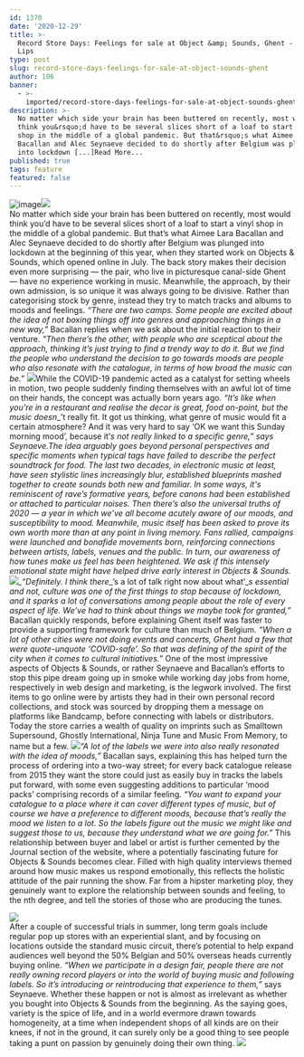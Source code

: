 ```yaml
---
id: 1370
date: '2020-12-29'
title: >-
  Record Store Days: Feelings for sale at Object &amp; Sounds, Ghent - Loose
  Lips
type: post
slug: record-store-days-feelings-for-sale-at-object-sounds-ghent
author: 106
banner:
  - >-
    imported/record-store-days-feelings-for-sale-at-object-sounds-ghent/image1370.jpeg
description: >-
  No matter which side your brain has been buttered on recently, most would
  think you&rsquo;d have to be several slices short of a loaf to start a vinyl
  shop in the middle of a global pandemic. But that&rsquo;s what Aimee Lara
  Bacallan and Alec Seynaeve decided to do shortly after Belgium was plunged
  into lockdown [...]Read More...
published: true
tags: feature
featured: false
---
```

![image](../imported/record-store-days-feelings-for-sale-at-object-sounds-ghent/image1370.jpeg)![](/wp-content/uploads/live/img/wysiwyg/5feb58246a99f.jpg)  
No matter which side your brain has been buttered on recently, most would think you’d have to be several slices short of a loaf to start a vinyl shop in the middle of a global pandemic. But that’s what Aimee Lara Bacallan and Alec Seynaeve decided to do shortly after Belgium was plunged into lockdown at the beginning of this year, when they started work on Objects & Sounds, which opened online in July. The back story makes their decision even more surprising — the pair, who live in picturesque canal-side Ghent — have no experience working in music. Meanwhile, the approach, by their own admission, is so unique it was always going to be divisive. Rather than categorising stock by genre, instead they try to match tracks and albums to moods and feelings. _“There are two camps. Some people are excited about the idea of not boxing things off into genres and approaching things in a new way,”_ Bacallan replies when we ask about the initial reaction to their venture. _“Then there’s the other, with people who are sceptical about the approach, thinking it’s just trying to find a trendy way to do it. But we find the people who understand the decision to go towards moods are people who also resonate with the catalogue, in terms of how broad the music can be.”_ ![](/wp-content/uploads/live/img/wysiwyg/5feb57de9d028.jpg)While the COVID-19 pandemic acted as a catalyst for setting wheels in motion, two people suddenly finding themselves with an awful lot of time on their hands, the concept was actually born years ago. _“It’s like when you’re in a restaurant and realise the decor is great, food on-point, but the music doesn__’t really fit. It got us thinking, what genre of music would fit a certain atmosphere? And it was very hard to say ‘OK we want this Sunday morning mood’, because it’__s not really linked to a specific genre,”_ says Seynaeve.The idea arguably goes beyond personal perspectives and specific moments when typical tags have failed to describe the perfect soundtrack for food. The last two decades, in electronic music at least, have seen stylistic lines increasingly blur, established blueprints mashed together to create sounds both new and familiar. In some ways, it's reminiscent of rave’s formative years, before canons had been established or attached to particular noises. Then there’s also the universal truths of 2020 — a year in which we’ve all become acutely aware of our moods, and susceptibility to mood. Meanwhile, music itself has been asked to prove its own worth more than at any point in living memory. Fans rallied, campaigns were launched and bonafide movements born, reinforcing connections between artists, labels, venues and the public. In turn, our awareness of how tunes make us feel has been heightened. We ask if this intensely emotional state might have helped drive early interest in Objects & Sounds.![](/wp-content/uploads/live/img/wysiwyg/5feb58052ef46.jpg)_“Definitely. I think there__’s a lot of talk right now about what’__s essential and not, culture was one of the first things to stop because of lockdown, and it sparks a lot of conversations among people about the role of every aspect of life. We’ve had to think about things we maybe took for granted,”_ Bacallan quickly responds, before explaining Ghent itself was faster to provide a supporting framework for culture than much of Belgium. _“When a lot of other cities were not doing events and concerts, Ghent had a few that were quote-unquote ‘COVID-safe’. So that was defining of the spirit of the city when it comes to cultural initiatives.”_ One of the most impressive aspects of Objects & Sounds, or rather Seynaeve and Bacallan’s efforts to stop this pipe dream going up in smoke while working day jobs from home, respectively in web design and marketing, is the legwork involved. The first items to go online were by artists they had in their own personal record collections, and stock was sourced by dropping them a message on platforms like Bandcamp, before connecting with labels or distributors. Today the store carries a wealth of quality on imprints such as Smalltown Supersound, Ghostly International, Ninja Tune and Music From Memory, to name but a few. ![](/wp-content/uploads/live/img/wysiwyg/5feb5872a3d10.jpg)_“A lot of the labels we were into also really resonated with the idea of moods,”_ Bacallan says, explaining this has helped turn the process of ordering into a two-way street; for every back catalogue release from 2015 they want the store could just as easily buy in tracks the labels put forward, with some even suggesting additions to particular ‘mood packs’ comprising records of a similar feeling. _“You want to expand your catalogue to a place where it can cover different types of music, but of course we have a preference to different moods, because that’s really the mood we listen to a lot. So the labels figure out the music we might like and suggest those to us, because they understand what we are going for.”_ This relationship between buyer and label or artist is further cemented by the Journal section of the website, where a potentially fascinating future for Objects & Sounds becomes clear. Filled with high quality interviews themed around how music makes us respond emotionally, this reflects the holistic attitude of the pair running the show. Far from a hipster marketing ploy, they genuinely want to explore the relationship between sounds and feeling, to the nth degree, and tell the stories of those who are producing the tunes.  

![](/wp-content/uploads/live/img/wysiwyg/5feb583710f17.jpg)  
After a couple of successful trials in summer, long term goals include regular pop up stores with an experiential slant, and by focusing on locations outside the standard music circuit, there’s potential to help expand audiences well beyond the 50% Belgian and 50% overseas heads currently buying online. _“When we participate in a design fair, people there are not really owning record players or into the world of buying music and following labels. So it’s introducing or reintroducing that experience to them,”_ says Seynaeve. Whether these happen or not is almost as irrelevant as whether you bought into Objects & Sounds from the beginning. As the saying goes, variety is the spice of life, and in a world evermore drawn towards homogeneity, at a time when independent shops of all kinds are on their knees, if not in the ground, it can surely only be a good thing to see people taking a punt on passion by genuinely doing their own thing. ![](/wp-content/uploads/live/img/wysiwyg/5feb589523a07.jpg)